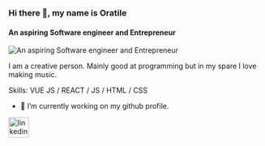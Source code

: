 ### Hi there 👋, my name is Oratile
#### An aspiring Software engineer and Entrepreneur
![An aspiring Software engineer and Entrepreneur](https://arturssmirnovs.github.io/github-profile-readme-generator/images/banner.png)

I am a creative person. Mainly good at programming but in my spare I love making music.

Skills: VUE JS / REACT / JS / HTML / CSS

- 🔭 I’m currently working on my github profile. 


[<img src='https://cdn.jsdelivr.net/npm/simple-icons@3.0.1/icons/linkedin.svg' alt='linkedin' height='40'>](https://www.linkedin.com/in/oratile-mogorosi/)  


